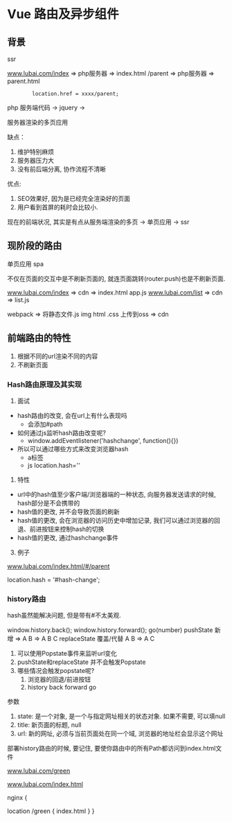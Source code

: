 # Vue 路由及异步组件

## 背景

ssr

www.lubai.com/index => php服务器 => index.html
            /parent => php服务器 => parent.html


            location.href = xxxx/parent;

php 服务端代码 -> jquery -> 

服务器渲染的多页应用

缺点：
1. 维护特别麻烦
2. 服务器压力大
3. 没有前后端分离, 协作流程不清晰

优点:
1. SEO效果好, 因为是已经完全渲染好的页面
2. 用户看到首屏的耗时会比较小.


现在的前端状况, 其实是有点从服务端渲染的多页 -> 单页应用 -> ssr

## 现阶段的路由

单页应用 spa

不仅在页面的交互中是不刷新页面的, 就连页面跳转(router.push)也是不刷新页面.


www.lubai.com/index => cdn => index.html app.js
www.lubai.com/list => cdn => list.js

webpack => 将静态文件.js img html .css 上传到oss => cdn

## 前端路由的特性

1. 根据不同的url渲染不同的内容
2. 不刷新页面



### Hash路由原理及其实现

1. 面试

* hash路由的改变, 会在url上有什么表现吗
  * 会添加#path
* 如何通过js监听hash路由改变呢?
  * window.addEventlistener('hashchange', function(){})
* 所以可以通过哪些方式来改变浏览器hash
  * a标签
  * js location.hash=''


1. 特性

* url中的hash值至少客户端/浏览器端的一种状态, 向服务器发送请求的时候, hash部分是不会携带的
* hash值的更改, 并不会导致页面的刷新
* hash值的更改, 会在浏览器的访问历史中增加记录, 我们可以通过浏览器的回退、前进按钮来控制hash的切换
* hash值的更改, 通过hashchange事件

3. 例子

www.lubai.com/index.html/#/parent



<a href="#"></a>

location.hash = '#hash-change';

### history路由

hash虽然能解决问题, 但是带有#不太美观.

window.history.back();
window.history.forward();
go(number)
pushState 新增 => A B => A B C
replaceState 覆盖/代替 A B => A C

1. 可以使用Popstate事件来监听url变化
2. pushState和replaceState 并不会触发Popstate
3. 哪些情况会触发popstate呢?
   1. 浏览器的回退/前进按钮
   2. history back forward go

参数

1. state: 是一个对象, 是一个与指定网址相关的状态对象. 如果不需要, 可以填null
2. title: 新页面的标题, null
3. url: 新的网址, 必须与当前页面处在同一个域, 浏览器的地址栏会显示这个网址


部署history路由的时候, 要记住, 要使你路由中的所有Path都访问到index.html文件

www.lubai.com/green

www.lubai.com/index.html

nginx {

  location  /green  {
      index.html
  }
}

